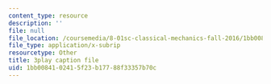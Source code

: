 ```yaml
---
content_type: resource
description: ''
file: null
file_location: /coursemedia/8-01sc-classical-mechanics-fall-2016/1bb0084102415f23b17788f33357b70c_e548hRYcXlg.vtt
file_type: application/x-subrip
resourcetype: Other
title: 3play caption file
uid: 1bb00841-0241-5f23-b177-88f33357b70c
---
```

